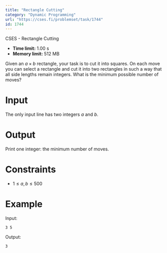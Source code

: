 ```yaml
---
title: "Rectangle Cutting"
category: "Dynamic Programming"
url: "https://cses.fi/problemset/task/1744"
id: 1744
---
```


CSES - Rectangle Cutting

  * **Time limit:** 1.00 s
  * **Memory limit:** 512 MB

Given an $a \times b$ rectangle, your task is to cut it into squares. On each
move you can select a rectangle and cut it into two rectangles in such a way
that all side lengths remain integers. What is the minimum possible number of
moves?

# Input

The only input line has two integers $a$ and $b$.

# Output

Print one integer: the minimum number of moves.

# Constraints

  * $1 \le a,b \le 500$

# Example

Input:

    
    
    3 5
    

Output:

    
    
    3
    

